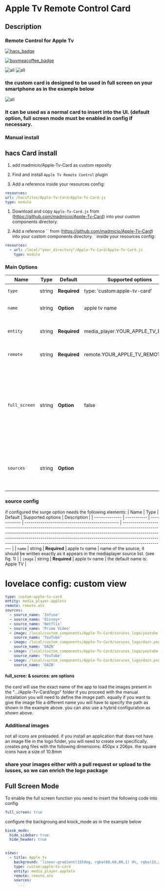 # Apple Tv Remote Control Card

## Description
### Remote Control for Apple Tv 
[![hacs_badge](https://img.shields.io/badge/HACS-Custom-41BDF5.svg?style=for-the-badge)](https://github.com/hacs/integration)

[![buymeacoffee_badge](https://img.shields.io/badge/Donate-buymeacoffe-ff813f?style=flat)](https://www.buymeacoffee.com/madmicio)

![all](example/remote_1.png)
![all](example/remote_list.png)

### the custom card is designed to be used in full screen on your smartphone as in the example below

![all](example/smartphone.jpg)

### It can be used as a normal card to insert into the UI. (default option, full screen mode must be enabled in config if necessary.

### Manual install


## hacs Card install
1. add madmicio/Apple-Tv-Card as custom reposity

2. Find and install `Apple Tv Remote Control` plugin

3. Add a reference  inside your resources config:

  ```yaml
resources:
url: /hacsfiles/Apple-Tv-Card/Apple-Tv-Card.js
type: module
```

1. Download and copy `Apple-Tv-Card.js` from (https://github.com/madmicio/Apple-Tv-Card) into your custom components  directory.

2. Add a reference `` from (https://github.com/madmicio/Apple-Tv-Card) into your custom components  directory.
` inside your resources config:

  ```yaml
  resources:
    - url: /local/"your_directory"/Apple-Tv-Card/Apple-Tv-Card.js
      type: module
  ```

  ### Main Options
| Name | Type | Default | Supported options | Description |
| -------------- | ----------- | ------------ | ------------------------------------------------ | --------------------------------------------------------------------------------------------------------------------------------------------------------------------------------------------------------------------------------------------------------------------------------------------------------------------------------------------- |
| `type` | string | **Required** | type: 'custom:apple-tv-card' | Type of the card |
| `name` | string | **Option** | apple tv name | the default name is: Apple TV |
| `entity` | string | **Required** | media_player.YOUR_APPLE_TV_ENTITY | the apple tv media player entity |
| `remote` | string | **Required** | remote.YOUR_APPLE_TV_REMOTE | the apple tv remote enetity |
| `full_screen` | string | **Option** | false  | sets the appearance of the card. by default the card is displayed as a normal card. if = true, the card will be set up for full screen display |
| `sources` | string | **Option**  |  | configures the list of quick access sources. maximum number 6. |

  ### source config
  if configured the surge option needs the following elements:
| Name | Type | Default | Supported options | Description |
| -------------- | ----------- | ------------ | ------------------------------------------------ | --------------------------------------------------------------------------------------------------------------------------------------------------------------------------------------------------------------------------------------------------------------------------------------------------------------------------------------------- |
| `name` | string | **Required** | apple tv name | name of the source, it should be written exactly as it appears in the mediaplayer source list. (see fig. 1) |
| `image` | string | **Required** | apple tv name | the default name is: Apple TV |

# lovelace config: custom view
```yaml
type: custom:apple-tv-card
entity: media_player.appletv
remote: remote.atv
sources:
  - source_name: 'Infuse'
  - source_name: 'Disney+'
  - source_name: 'Netflix'
  - source_name: 'Prime Video'
  - image: /local/custom_components/Apple-Tv-Card/soruces_logo/youtube.png
    source_name: 'YouTube'
  - image: /local/custom_components/Apple-Tv-Card/soruces_logo/dazn.png
    source_name: 'DAZN'
  - image: /local/custom_components/Apple-Tv-Card/soruces_logo/youtube.png
    source_name: 'YouTube'
  - image: /local/custom_components/Apple-Tv-Card/soruces_logo/dazn.png
    source_name: 'DAZN'
```
#### full_scree: & sources: are options
the card will use the exact name of the app to load the images present in the ".../Apple-Tv-Card/logo" folder
if you proceed with the manual installation you will need to define the image path.
equally if you want to give the image file a different name you will have to specify the path as shown in the example above.
you can also use a hybrid configuration as shown above.

 ### Additional images
not all icons are preloaded. if you install an application that does not have an image file in the logo folder, you will need to create one specifically.
creates png files with the following dimensions: 450px x 206px.
the square icons have a size of 10.8mm
### share your images either with a pull request or upload to the iusses, so we can enrich the logo package

## Full Screen Mode
To enable the full screen function you need to insert the following code into config

```yaml
full_screen: true
```
configure the backgroung and kiock_mode as in the example below

```yaml
kiosk_mode:
  hide_sidebar: true
  hide_header: true
      

views:
  - title: Apple tv
    background: 'linear-gradient(155deg, rgba(60,66,80,1) 0%, rgba(23,26,37,1) 42%, rgba(21,25,35,1) 100%)'
    type: custom:apple-tv-card
    entity: media_player.appletv
    remote: remote.atv
    sources:
      ...
```